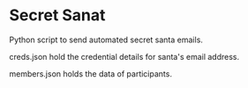 # Secret Sanat
Python script to send automated secret santa emails.

creds.json hold the credential details for santa's email address.

members.json holds the data of participants.
